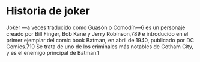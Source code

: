 # Historia de joker

Joker —a veces traducido como Guasón o Comodín—6​ es un personaje creado por Bill Finger, Bob Kane y Jerry Robinson,7​8​9​ e introducido en el primer ejemplar del comic book Batman, en abril de 1940, publicado por DC Comics.7​10​ Se trata de uno de los criminales más notables de Gotham City, y es el enemigo principal de Batman.1
